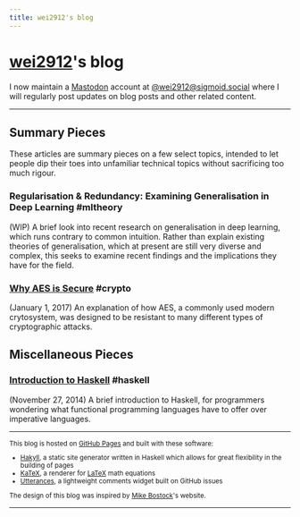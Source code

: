 ```yaml
---
title: wei2912's blog
---
```


# [wei2912](https://github.com/wei2912)'s blog

I now maintain a [Mastodon](https://joinmastodon.org/) account at
[@wei2912@sigmoid.social](https://sigmoid.social/@wei2912) where I will regularly post
updates on blog posts and other related content.

---

## Summary Pieces

These articles are summary pieces on a few select topics, intended to let people dip
their toes into unfamiliar technical topics without sacrificing too much rigour.

### Regularisation & Redundancy: Examining Generalisation in Deep Learning #mltheory

(WIP) A brief look into recent research on generalisation in deep learning, which runs
contrary to common intuition. Rather than explain existing theories of generalisation,
which at present are still very diverse and complex, this seeks to examine recent
findings and the implications they have for the field.

### [Why AES is Secure](/posts/crypto/why-aes-is-secure.html) #crypto

(January 1, 2017) An explanation of how AES, a commonly used modern crytosystem, was
designed to be resistant to many different types of cryptographic attacks.

## Miscellaneous Pieces

### [Introduction to Haskell](/posts/haskell/intro-to-haskell.html) #haskell

(November 27, 2014) A brief introduction to Haskell, for programmers wondering
what functional programming languages have to offer over imperative languages.

---

<small>

This blog is hosted on [GitHub Pages](https://pages.github.com/) and built with these
software:

- [Hakyll](https://jaspervdj.be/hakyll), a static site generator written in
  Haskell which allows for great flexibility in the building of pages
- [KaTeX](https://katex.org), a renderer for [LaTeX](https://www.latex-project.org/)
  math equations
- [Utterances](https://utteranc.es/), a lightweight comments widget built on
  GitHub issues

The design of this blog was inspired by [Mike Bostock](https://bost.ocks.org/mike)'s
website.

</small>

---
